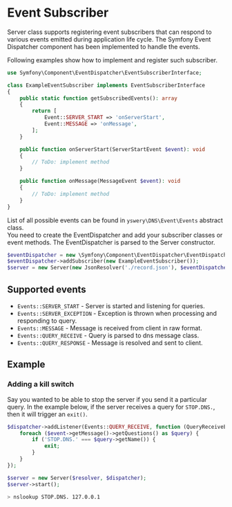 # Event Subscriber

Server class supports registering event subscribers that can respond to various events emitted during
application life cycle. The Symfony Event Dispatcher component has been implemented to handle the events.

Following examples show how to implement and register such subscriber.

```php
use Symfony\Component\EventDispatcher\EventSubscriberInterface;

class ExampleEventSubscriber implements EventSubscriberInterface
{
    public static function getSubscribedEvents(): array
    {
        return [
            Event::SERVER_START => 'onServerStart',
            Event::MESSAGE => 'onMessage',
        ];
    }

    public function onServerStart(ServerStartEvent $event): void
    {
        // ToDo: implement method
    }

    public function onMessage(MessageEvent $event): void
    {
        // ToDo: implement method
    }
}
```
List of all possible events can be found in `yswery\DNS\Event\Events` abstract class.  
You need to create the EventDispatcher and add your subscriber classes or event methods.
The EventDispatcher is parsed to the Server constructor.

```php
$eventDispatcher = new \Symfony\Component\EventDispatcher\EventDispatcher();
$eventDispatcher->addSubscriber(new ExampleEventSubscriber());
$server = new Server(new JsonResolver('./record.json'), $eventDispatcher);
```
## Supported events

* `Events::SERVER_START` - Server is started and listening for queries.
* `Events::SERVER_EXCEPTION` - Exception is thrown when processing and responding to query.
* `Events::MESSAGE` - Message is received from client in raw format.
* `Events::QUERY_RECEIVE` - Query is parsed to dns message class.
* `Events::QUERY_RESPONSE` - Message is resolved and sent to client.

## Example
### Adding a kill switch
Say you wanted to be able to stop the server if you send it a particular query. In the example below,
if the server receives a query for `STOP.DNS.`, then it will trigger an `exit()`.

```php
$dispatcher->addListener(Events::QUERY_RECEIVE, function (QueryReceiveEvent $event) {
    foreach ($event->getMessage()->getQuestions() as $query) {
        if ('STOP.DNS.' === $query->getName()) {
            exit;
        }
    }
});

$server = new Server($resolver, $dispatcher);
$server->start();
```

```BASH
> nslookup STOP.DNS. 127.0.0.1
```